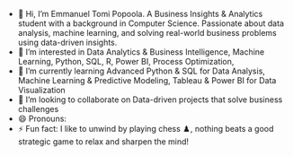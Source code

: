 - 👋 Hi, I’m Emmanuel Tomi Popoola. 
  A Business Insights & Analytics student with a background in Computer Science.
  Passionate about data analysis, machine learning, and solving real-world business problems using data-driven insights.
- 👀 I’m interested in Data Analytics & Business Intelligence, Machine Learning, Python, SQL, R, Power BI, Process Optimization,
- 🌱 I’m currently learning Advanced Python & SQL for Data Analysis, Machine Learning & Predictive Modeling, Tableau & Power BI for Data Visualization
- 💞️ I’m looking to collaborate on Data-driven projects that solve business challenges
- 😄 Pronouns: 
- ⚡ Fun fact: I like to unwind by playing chess ♟️, nothing beats a good strategic game to relax and sharpen the mind!

